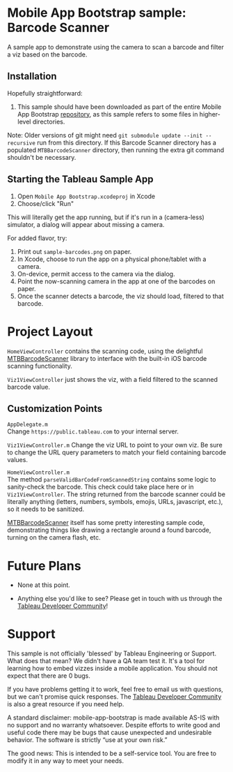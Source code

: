 # Mobile App Bootstrap sample: Barcode Scanner

A sample app to demonstrate using the camera to scan a barcode and filter a viz based on the barcode.

## Installation

Hopefully straightforward:

1. This sample should have been downloaded as part of the entire Mobile App Bootstrap [repository](https://github.com/tableau/mobile-app-bootstrap), as this sample refers to some files in higher-level directories.

Note: Older versions of git might need `git submodule update --init --recursive` run from this directory. If this Barcode Scanner directory has a populated `MTBBarcodeScanner` directory, then running the extra git command shouldn't be necessary.

## Starting the Tableau Sample App

1. Open `Mobile App Bootstrap.xcodeproj` in Xcode
2. Choose/click "Run"

This will literally get the app running, but if it's run in a (camera-less) simulator, a dialog will appear about missing a camera.

For added flavor, try:
1. Print out `sample-barcodes.png` on paper.
2. In Xcode, choose to run the app on a physical phone/tablet with a camera.
3. On-device, permit access to the camera via the dialog.
4. Point the now-scanning camera in the app at one of the barcodes on paper.
5. Once the scanner detects a barcode, the viz should load, filtered to that barcode.

# Project Layout

`HomeViewController` contains the scanning code, using the delightful [MTBBarcodeScanner](https://github.com/mikebuss/MTBBarcodeScanner) library to interface with the built-in iOS barcode scanning functionality.

`Viz1ViewController` just shows the viz, with a field filtered to the scanned barcode value.

## Customization Points

`AppDelegate.m`  
Change `https://public.tableau.com` to your internal server.

`Viz1ViewController.m`
Change the viz URL to point to your own viz. Be sure to change the URL query parameters to match your field containing barcode values.

`HomeViewController.m`  
The method `parseValidBarCodeFromScannedString` contains some logic to sanity-check the barcode. This check could take place here or in `Viz1ViewController`. The string returned from the barcode scanner could be literally anything (letters, numbers, symbols, emojis, URLs, javascript, etc.), so it needs to be sanitized.

[MTBBarcodeScanner](https://github.com/mikebuss/MTBBarcodeScanner) itself has some pretty interesting sample code, demonstrating things like drawing a rectangle around a found barcode, turning on the camera flash, etc. 

# Future Plans

* None at this point.

* Anything else you'd like to see? Please get in touch with us through the [Tableau Developer Community](developer.tableau.com)!


# Support

This sample is not officially 'blessed' by Tableau Engineering or Support. What does that mean? We didn't have a QA team test it. It's a tool for learning how to embed vizzes inside a mobile application. You should not expect that there are 0 bugs.

If you have problems getting it to work, feel free to email us with questions, but we can't promise quick responses. The [Tableau Developer Community](developer.tableau.com) is also a great resource if you need help.

A standard disclaimer: mobile-app-bootstrap is made available AS-IS with no support and no warranty whatsoever. Despite efforts to write good and useful code there may be bugs that cause unexpected and undesirable behavior. The software is strictly “use at your own risk.”

The good news: This is intended to be a self-service tool. You are free to modify it in any way to meet your needs.


